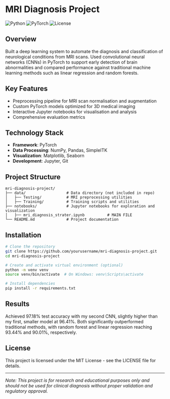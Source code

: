 
# MRI Diagnosis Project

![Python](https://img.shields.io/badge/Python-3.8%2B-blue)
![PyTorch](https://img.shields.io/badge/PyTorch-1.10%2B-orange)
![License](https://img.shields.io/badge/License-MIT-green)

## Overview

Built a deep learning system to automate the diagnosis and classification of neurological conditions from MRI scans. Used convolutional neural networks (CNNs) in PyTorch to support early detection of brain abnormalities and compared performance against traditional machine learning methods such as linear regression and random forests.

## Key Features

- Preprocessing pipeline for MRI scan normalisation and augmentation
- Custom PyTorch models optimized for 3D medical imaging
- Interactive Jupyter notebooks for visualisation and analysis
- Comprehensive evaluation metrics

## Technology Stack

- **Framework**: PyTorch
- **Data Processing**: NumPy, Pandas, SimpleITK
- **Visualization**: Matplotlib, Seaborn
- **Development**: Jupyter, Git

## Project Structure

```
mri-diagnosis-project/
├── data/                  # Data directory (not included in repo)
│   ├── Testing/           # MRI preprocessing utilities
│   ├── Training/          # Training scripts and utilities
├── notebooks/             # Jupyter notebooks for exploration and visualization
│   ├── mri_diagnosis_strater.ipynb          # MAIN FILE
└── README.md              # Project documentation
```

## Installation

```bash
# Clone the repository
git clone https://github.com/yourusername/mri-diagnosis-project.git
cd mri-diagnosis-project

# Create and activate virtual environment (optional)
python -m venv venv
source venv/bin/activate  # On Windows: venv\Scripts\activate

# Install dependencies
pip install -r requirements.txt
```

## Results

Achieved 97.18% test accuracy with my second CNN, slightly higher than my first, smaller model at 96.41%. Both significantly outperformed traditional methods, with random forest and linear regression reaching 93.44% and 90.01%, respectively.


## License

This project is licensed under the MIT License - see the LICENSE file for details.

---

*Note: This project is for research and educational purposes only and should not be used for clinical diagnosis without proper validation and regulatory approval.*
